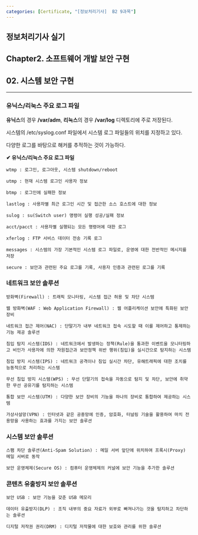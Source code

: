 ```yaml
---
categories: [Certificate, "[정보처리기사]  B2 9과목"]
---
```

## 정보처리기사 실기

## Chapter2. 소프트웨어 개발 보안 구현

## 02. 시스템 보안 구현

<hr>

### 유닉스/리눅스 주요 로그 파일

**유닉스**의 경우 **/var/adm**, **리눅스**의 경우 **/var/log** 디렉토리에 주로 저장된다.

시스템의 /etc/syslog.conf 파일에서 시스템 로그 파일들의 위치를 지정하고 있다.

다양한 로그를 바탕으로 해커를 추적하는 것이 가능하다.

**✔ 유닉스/리눅스 주요 로그 파일**

```
wtmp : 로그인, 로그아웃, 시스템 shutdown/reboot

utmp : 현재 시스템 로그인 사용자 정보

btmp : 로그인에 실패한 정보

lastlog : 사용자별 최근 로그인 시간 및 접근한 소스 호스트에 대한 정보

sulog : su(Switch user) 명령어 실행 성공/실패 정보

acct/pacct : 사용자별 실행되는 모든 명령어에 대한 로그

xferlog : FTP 서비스 데이터 전송 기록 로그

messages : 시스템의 가장 기본적인 시스템 로그 파일로, 운영에 대한 전반적인 메시지를 저장

secure : 보안과 관련된 주요 로그를 기록, 사용자 인증과 관련된 로그를 기록
```

### 네트워크 보안 솔루션

```
방화벽(Firewall) : 트래픽 모니터링, 시스템 접근 허용 및 차단 시스템

웹 방화벽(WAF : Web Application Firewall) : 웹 어플리케이션 보안에 특화된 보안 장비

네트워크 접근 제어(NAC) : 단말기가 내부 네트워크 접속 시도할 때 이를 제어하고 통제하는 기능 제공 솔루션

침입 탐지 시스템(IDS) : 네트워크에서 발생하는 정책(Rule)을 통과한 이벤트을 모니터링하고 비인가 사용자에 의한 자원접근과 보안정책 위반 행위(침입)을 실시간으로 탐지하는 시스템

침입 방지 시스템(IPS) : 네트워크 공격이나 침입 실시간 차단, 유해트래픽에 대한 조치를 능동적으로 처리하는 시스템

무선 침입 방지 시스템(WPS) : 무선 단말기의 접속을 자동으로 탐지 및 차단, 보안에 취약한 무선 공유기를 탐지하는 시스템

통합 보안 시스템(UTM) : 다양한 보안 장비의 기능을 하나의 장비로 통합하여 제공하는 시스템

가상사설망(VPN) : 인터넷과 같은 공중망에 인증, 암호화, 터널링 기술을 활용하여 마치 전용망을 사용하는 효과를 가지는 보안 솔루션
```

### 시스템 보안 솔루션

```
스팸 차단 솔루션(Anti-Spam Solution) : 메일 서버 앞단에 위치하여 프록시(Proxy) 메일 서버로 동작

보안 운영체제(Secure OS) : 컴퓨터 운영체제의 커널에 보안 기능을 추가한 솔루션
```

### 콘텐츠 유출방지 보안 솔루션

```
보안 USB : 보안 기능을 갖춘 USB 메모리

데이터 유출방지(DLP) : 조직 내부의 중요 자료가 외부로 빠져나가는 것을 탐지하고 차단하는 솔루션

디지털 저작권 권리(DRM) : 디지털 저작물에 대한 보호와 관리를 위한 솔루션
```
